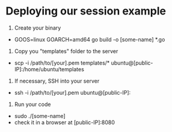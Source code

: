 # Deploying our session example

1. Create your binary
  - GOOS=linux GOARCH=amd64 go build -o [some-name] *.go

1. Copy you "templates" folder to the server
  - scp -i /path/to/[your].pem templates/* ubuntu@[public-IP]:/home/ubuntu/templates

1. If necessary, SSH into your server
  - ssh -i /path/to/[your].pem ubuntu@[public-IP]:

1. Run your code
  - sudo ./[some-name]
  - check it in a browser at [public-IP]:8080